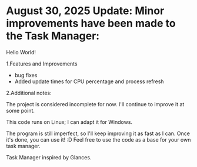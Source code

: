# August 30, 2025 Update: Minor improvements have been made to the Task Manager:

Hello World!

1.Features and Improvements
   - bug fixes
   - Added update times for CPU percentage and process refresh

2.Additional notes:

The project is considered incomplete for now. I'll continue to improve it at some point.

This code runs on Linux; I can adapt it for Windows.

The program is still imperfect, so I'll keep improving it as fast as I can. Once it's done, you can use it! :D 
Feel free to use the code as a base for your own task manager.

Task Manager inspired by Glances.

